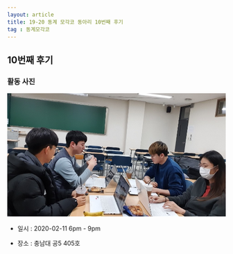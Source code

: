```yaml
---
layout: article
title: 19-20 동계 모각코 동아리 10번째 후기
tag : 동계모각코
---
```


## 10번째 후기

### 활동 사진
![10주차](/MGC/10번째.jpg)

* 일시 : 2020-02-11 6pm - 9pm

* 장소 : 충남대 공5 405호